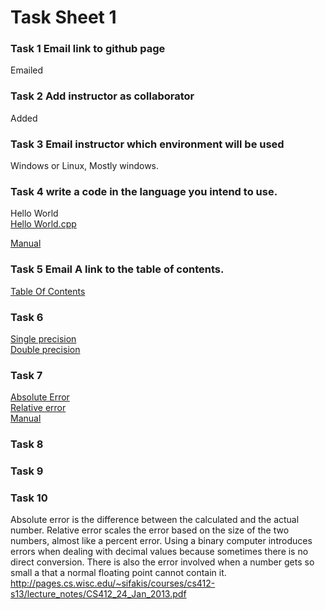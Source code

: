# Task Sheet 1 
### Task 1 Email link to github page 
Emailed
### Task 2 Add instructor as collaborator
Added
### Task 3 Email instructor which environment will be used
Windows or Linux, Mostly windows.
### Task 4 write a code in the language you intend to use.
Hello World  
[Hello World.cpp](https://gftbs.github.io/src/HelloWorld.cpp)  

[Manual](https://gftbs.github.io/Software_Manual/toc)  
### Task 5 Email A link to the table of contents.
[Table Of Contents](https://gftbs.github.io/Homework/hw_toc)
### Task 6  
[Single precision](https://gftbs.github.io/src/singlePrecision.cpp)   
[Double precision](https://gftbs.github.io/src/doublePrecision.cpp)   

### Task 7
[Absolute Error](https://gftbs.github.io/src/absoluteError.cpp)  
[Relative error](https://gftbs.github.io/src/relativeError.cpp)  
[Manual](https://gftbs.github.io/Software_Manual/toc)  
### Task 8

### Task 9

### Task 10
Absolute error is the difference between the calculated and the actual number. Relative error scales the error based on the size of the two numbers, almost like a percent error. Using a binary computer introduces errors when dealing with decimal values because sometimes there is no direct conversion. There is also the error involved when a number gets so small a that a normal floating point cannot contain it.    
http://pages.cs.wisc.edu/~sifakis/courses/cs412-s13/lecture_notes/CS412_24_Jan_2013.pdf
